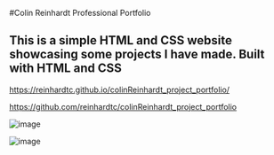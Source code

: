 #Colin Reinhardt Professional Portfolio

## This is a simple HTML and CSS website showcasing some projects I have made. Built with HTML and CSS

https://reinhardtc.github.io/colinReinhardt_project_portfolio/

https://github.com/reinhardtc/colinReinhardt_project_portfolio


![image](https://user-images.githubusercontent.com/25352227/123492773-73641580-d5e8-11eb-9ab0-35423d16140e.png)

![image](https://user-images.githubusercontent.com/25352227/123492822-95f62e80-d5e8-11eb-9d8c-2419e33cc83a.png)



